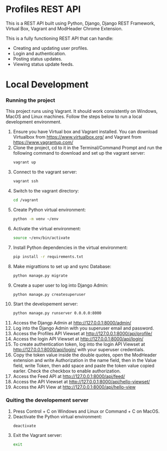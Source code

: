 # Profiles REST API

This is a REST API built using Python, Django, Django REST Framework, Virtual Box, Vagrant and ModHeader Chrome Extension.

This is a fully functioning REST API that can handle:
- Creating and updating user profiles.
- Login and authentication.
- Posting status updates.
- Viewing status update feeds.

# Local Development
### Running the project
This project runs using Vagrant. It should work consistently on Windows, MacOS and Linux machines. Follow the steps below to run a local development environment.
1. Ensure you have Virtual box and Vagrant installed. You can download Virtualbox from https://www.virtualbox.org/ and Vagrant from https://www.vagrantup.com/
2. Clone the project, cd to it in the Terminal/Command Prompt and run the following command to download and set up the vagrant server:
   ```sh
   vagrant up
   ```
3. Connect to the vagrant server:
   ```sh
   vagrant ssh
   ```
4. Switch to the vagrant directory:
   ```sh
   cd /vagrant
   ```
5. Create Python virtual environment:
   ```sh
   python -m venv ~/env
   ```
6. Activate the virtual environment:
   ```sh
   source ~/env/bin/activate
   ```
7. Install Python dependencies in the virtual environment:
   ```sh
   pip install -r requirements.txt
   ```
8. Make migrattions to set up and sync Database:
   ```sh
   python manage.py migrate
   ```
9. Create a super user to log into Django Admin:
    ```sh
    python manage.py createsuperuser
    ```
10. Start the developement server:
    ```sh
    python manage.py runserver 0.0.0.0:8000
    ```
12. Access the Djangp Admin at http://127.0.0.1:8000/admin/
13. Log into the Django Admin with you superuser email and password.
14. Access the Profiles API Viewset at http://127.0.0.1:8000/api/profile/
15. Access the login API Viewset at http://127.0.0.1:8000/api/login/
16. To create authentication token, log into the login API Viewset at http://127.0.0.1:8000/api/login/ with your superuser credentials.
17. Copy the token value inside the double quotes, open the ModHeader extension and write Authorization in the name field, then in the Value field, write Token, then add space and paste the token value copied earler. Check the checkbox to enable authorization.
18. Access the Feed API at http://127.0.0.1:8000/api/feed/
19. Access the API Viewset at http://127.0.0.1:8000/api/hello-viewset/
20. Access the API View at http://127.0.0.1:8000/api/hello-view
### Quiting the developement server
1. Press Control + C on Windows and Linux or Command + C on MacOS.
2. Deactivate the Python virtual environment:
   ```sh
   deactivate
   ```
3. Exit the Vagrant server:
   ```sh
   exit
   ```

    
   
